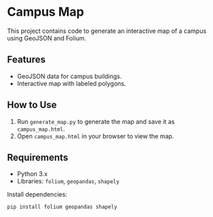 # Campus Map

This project contains code to generate an interactive map of a campus using GeoJSON and Folium.

## Features
- GeoJSON data for campus buildings.
- Interactive map with labeled polygons.

## How to Use
1. Run `generate_map.py` to generate the map and save it as `campus_map.html`.
2. Open `campus_map.html` in your browser to view the map.

## Requirements
- Python 3.x
- Libraries: `folium`, `geopandas`, `shapely`

Install dependencies:
```bash
pip install folium geopandas shapely

